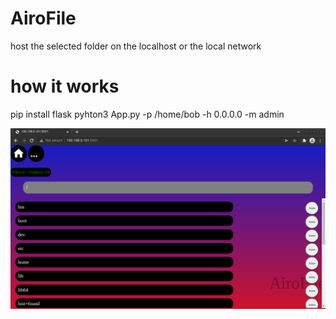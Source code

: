 # AiroFile

host the selected folder on the localhost or the local network 

# how it works

pip install flask
pyhton3 App.py -p /home/bob -h 0.0.0.0 -m admin
  

![screenshot](https://github.com/IceShell101/airofile/blob/main/screenshots/Screenshot%20from%202022-02-13%2021-42-47.png)

